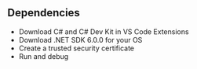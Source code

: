 #
## Dependencies
- Download C# and C# Dev Kit in VS Code Extensions
- Download .NET SDK 6.0.0 for your OS
- Create a trusted security certificate
- Run and debug
